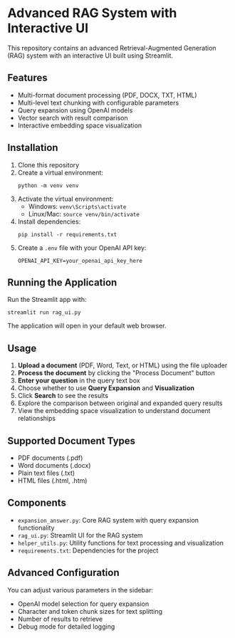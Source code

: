# Advanced RAG System with Interactive UI

This repository contains an advanced Retrieval-Augmented Generation (RAG) system with an interactive UI built using Streamlit.

## Features

- Multi-format document processing (PDF, DOCX, TXT, HTML)
- Multi-level text chunking with configurable parameters
- Query expansion using OpenAI models
- Vector search with result comparison
- Interactive embedding space visualization

## Installation

1. Clone this repository
2. Create a virtual environment:
   ```
   python -m venv venv
   ```
3. Activate the virtual environment:
   - Windows: `venv\Scripts\activate`
   - Linux/Mac: `source venv/bin/activate`
4. Install dependencies:
   ```
   pip install -r requirements.txt
   ```
5. Create a `.env` file with your OpenAI API key:
   ```
   OPENAI_API_KEY=your_openai_api_key_here
   ```

## Running the Application

Run the Streamlit app with:

```
streamlit run rag_ui.py
```

The application will open in your default web browser.

## Usage

1. **Upload a document** (PDF, Word, Text, or HTML) using the file uploader
2. **Process the document** by clicking the "Process Document" button
3. **Enter your question** in the query text box
4. Choose whether to use **Query Expansion** and **Visualization**
5. Click **Search** to see the results
6. Explore the comparison between original and expanded query results
7. View the embedding space visualization to understand document relationships

## Supported Document Types

- PDF documents (.pdf)
- Word documents (.docx)
- Plain text files (.txt)
- HTML files (.html, .htm)

## Components

- `expansion_answer.py`: Core RAG system with query expansion functionality
- `rag_ui.py`: Streamlit UI for the RAG system
- `helper_utils.py`: Utility functions for text processing and visualization
- `requirements.txt`: Dependencies for the project

## Advanced Configuration

You can adjust various parameters in the sidebar:
- OpenAI model selection for query expansion
- Character and token chunk sizes for text splitting
- Number of results to retrieve
- Debug mode for detailed logging 